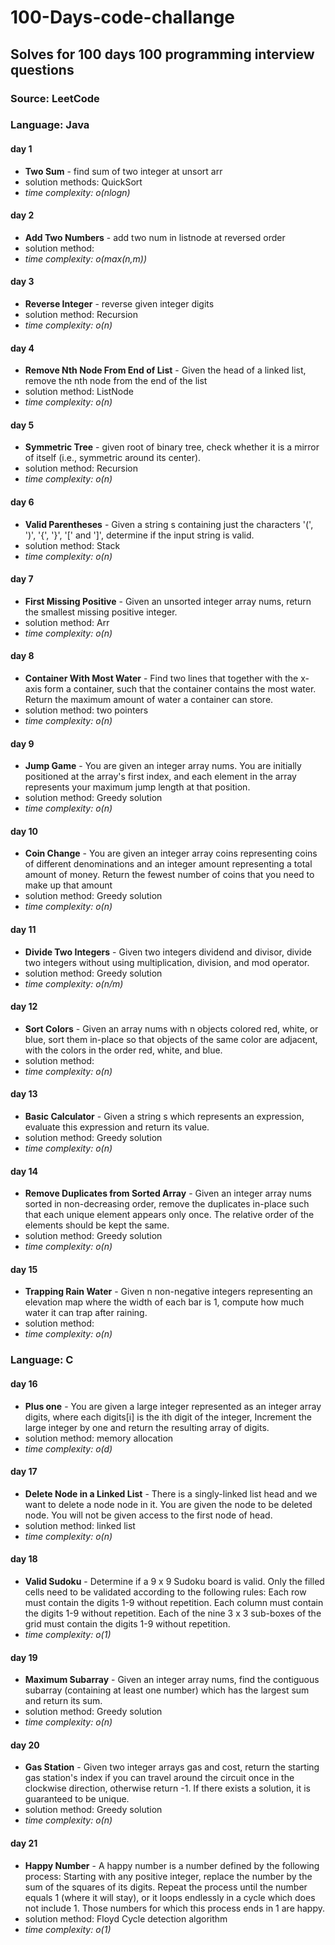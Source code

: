 # 100-Days-code-challange
## Solves for 100 days 100 programming interview questions
### Source: LeetCode
### Language: Java  



#### day 1
- **Two Sum** - find sum of two integer at unsort arr
- solution methods: QuickSort 
- *time complexity:  o(nlogn)*
#### day 2 
- **Add Two Numbers** - add two num in listnode at reversed order 
- solution method:
-  *time complexity:  o(max(n,m))*
#### day 3
- **Reverse Integer** - reverse given integer digits 
- solution method: Recursion
-  *time complexity:  o(n)*
#### day 4
- **Remove Nth Node From End of List** - Given the head of a linked list, remove the nth node from the end of the list
- solution method: ListNode
-  *time complexity:  o(n)*
#### day 5
- **Symmetric Tree** - given root of binary tree, check whether it is a mirror of itself (i.e., symmetric around its center).
- solution method: Recursion
-  *time complexity:  o(n)*
#### day 6
- **Valid Parentheses** - Given a string s containing just the characters '(', ')', '{', '}', '[' and ']', determine if the input string is valid.
- solution method: Stack
-  *time complexity:  o(n)*
#### day 7
- **First Missing Positive** - Given an unsorted integer array nums, return the smallest missing positive integer.
- solution method: Arr
-  *time complexity:  o(n)*
#### day 8
- **Container With Most Water** - Find two lines that together with the x-axis form a container, 
                                  such that the container contains the most water.
                                  Return the maximum amount of water a container can store.
- solution method: two pointers
-  *time complexity:  o(n)*
#### day 9
- **Jump Game** - You are given an integer array nums. You are initially positioned at the array's first index, and each element in the array represents your maximum jump length at that position.
- solution method: Greedy solution
-  *time complexity:  o(n)*
#### day 10
- **Coin Change** - You are given an integer array coins representing coins of different denominations and an integer amount representing a total amount of money.
Return the fewest number of coins that you need to make up that amount
- solution method: Greedy solution
-  *time complexity:  o(n)*
#### day 11
- **Divide Two Integers** - Given two integers dividend and divisor, divide two integers without using multiplication, division, and mod operator.
- solution method: Greedy solution
-  *time complexity:  o(n/m)*
#### day 12
- **Sort Colors** - Given an array nums with n objects colored red, white, or blue, sort them in-place so that objects of the same color are adjacent, with the colors in the order red, white, and blue.
- solution method: 
-  *time complexity:  o(n)*
#### day 13
- **Basic Calculator** - Given a string s which represents an expression, evaluate this expression and return its value. 
- solution method: Greedy solution
-  *time complexity:  o(n)* 
#### day 14
- **Remove Duplicates from Sorted Array** - Given an integer array nums sorted in non-decreasing order, remove the duplicates in-place such that each unique element appears only once. The relative order of the elements should be kept the same.
- solution method: Greedy solution
-  *time complexity:  o(n)* 
#### day 15
- **Trapping Rain Water** - Given n non-negative integers representing an elevation map where the width of each bar is 1, compute how much water it can trap after raining.
- solution method: 
-  *time complexity:  o(n)* 
### Language: C
#### day 16
- **Plus one** - You are given a large integer represented as an integer array digits, where each digits[i] is the ith digit of the integer, Increment the large integer by one and return the resulting array of digits.
- solution method: memory allocation
-  *time complexity:  o(d)*  
#### day 17
- **Delete Node in a Linked List** - There is a singly-linked list head and we want to delete a node node in it.
You are given the node to be deleted node. You will not be given access to the first node of head.
- solution method: linked list
-  *time complexity:  o(n)* 
#### day 18
- **Valid Sudoku** - Determine if a 9 x 9 Sudoku board is valid. Only the filled cells need to be validated according to the following rules:
Each row must contain the digits 1-9 without repetition.
Each column must contain the digits 1-9 without repetition.
Each of the nine 3 x 3 sub-boxes of the grid must contain the digits 1-9 without repetition.
-  *time complexity:  o(1)* 
#### day 19
- **Maximum Subarray** - Given an integer array nums, find the contiguous subarray (containing at least one number) which has the largest sum and return its sum.
- solution method: Greedy solution
-  *time complexity:  o(n)* 
#### day 20
- **Gas Station** - Given two integer arrays gas and cost, return the starting gas station's index if you can travel around the circuit once in the clockwise direction, otherwise return -1. If there exists a solution, it is guaranteed to be unique.
- solution method: Greedy solution
-  *time complexity:  o(n)* 
#### day 21
- **Happy Number** - A happy number is a number defined by the following process:
Starting with any positive integer, replace the number by the sum of the squares of its digits.
Repeat the process until the number equals 1 (where it will stay), or it loops endlessly in a cycle which does not include 1.
Those numbers for which this process ends in 1 are happy.
- solution method: Floyd Cycle detection algorithm
-  *time complexity:  o(1)* 
